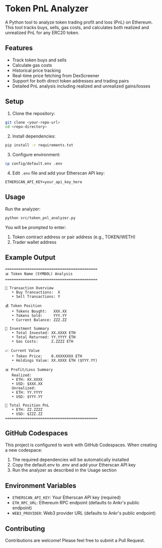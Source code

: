 # Token PnL Analyzer

A Python tool to analyze token trading profit and loss (PnL) on Ethereum. This tool tracks buys, sells, gas costs, and calculates both realized and unrealized PnL for any ERC20 token.

## Features

- Track token buys and sells
- Calculate gas costs
- Historical price tracking
- Real-time price fetching from DexScreener
- Support for both direct token addresses and trading pairs
- Detailed PnL analysis including realized and unrealized gains/losses

## Setup

1. Clone the repository:
```bash
git clone <your-repo-url>
cd <repo-directory>
```

2. Install dependencies:
```bash
pip install -r requirements.txt
```

3. Configure environment:
```bash
cp config/default.env .env
```

4. Edit `.env` file and add your Etherscan API key:
```
ETHERSCAN_API_KEY=your_api_key_here
```

## Usage

Run the analyzer:
```bash
python src/token_pnl_analyzer.py
```

You will be prompted to enter:
1. Token contract address or pair address (e.g., TOKEN/WETH)
2. Trader wallet address

## Example Output

```
==========================================
📊 Token Name (SYMBOL) Analysis
==========================================

🔄 Transaction Overview
   • Buy Transactions:  X
   • Sell Transactions: Y

💰 Token Position
   • Tokens Bought:   XXX.XX
   • Tokens Sold:     YYY.YY
   • Current Balance: ZZZ.ZZ

💸 Investment Summary
   • Total Invested: XX.XXXX ETH
   • Total Returned: YY.YYYY ETH
   • Gas Costs:      Z.ZZZZ ETH

📈 Current Value
   • Token Price:    0.XXXXXXXX ETH
   • Holdings Value: XX.XXXX ETH ($YYY.YY)

📊 Profit/Loss Summary
   Realized:
   • ETH: XX.XXXX
   • USD: $XXX.XX
   Unrealized:
   • ETH: YY.YYYY
   • USD: $YYY.YY

💫 Total Position PnL
   • ETH: ZZ.ZZZZ
   • USD: $ZZZ.ZZ
==========================================
```

## GitHub Codespaces

This project is configured to work with GitHub Codespaces. When creating a new codespace:

1. The required dependencies will be automatically installed
2. Copy the default.env to .env and add your Etherscan API key
3. Run the analyzer as described in the Usage section

## Environment Variables

- `ETHERSCAN_API_KEY`: Your Etherscan API key (required)
- `ETH_RPC_URL`: Ethereum RPC endpoint (defaults to Ankr's public endpoint)
- `WEB3_PROVIDER`: Web3 provider URL (defaults to Ankr's public endpoint)

## Contributing

Contributions are welcome! Please feel free to submit a Pull Request. 